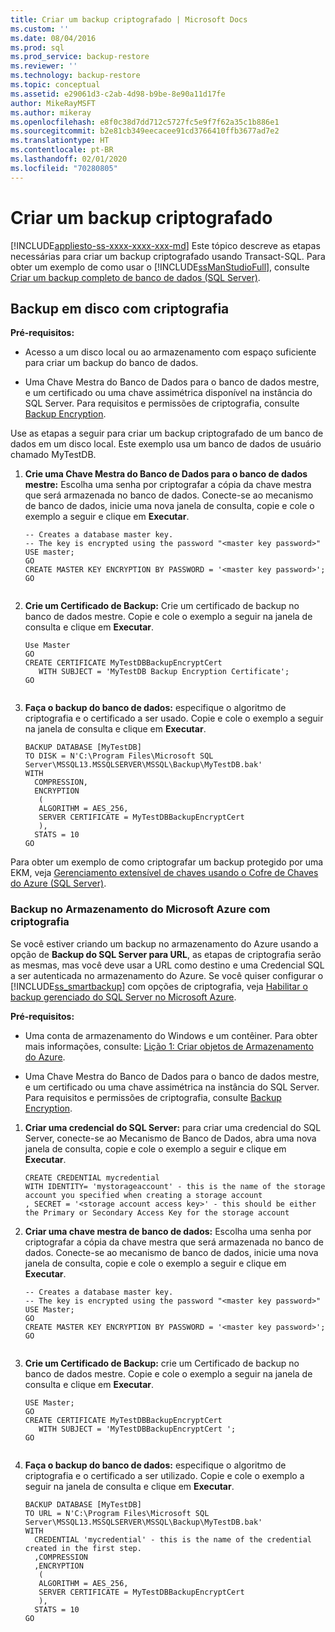 ```yaml
---
title: Criar um backup criptografado | Microsoft Docs
ms.custom: ''
ms.date: 08/04/2016
ms.prod: sql
ms.prod_service: backup-restore
ms.reviewer: ''
ms.technology: backup-restore
ms.topic: conceptual
ms.assetid: e29061d3-c2ab-4d98-b9be-8e90a11d17fe
author: MikeRayMSFT
ms.author: mikeray
ms.openlocfilehash: e8f0c38d7dd712c5727fc5e9f7f62a35c1b886e1
ms.sourcegitcommit: b2e81cb349eecacee91cd3766410ffb3677ad7e2
ms.translationtype: HT
ms.contentlocale: pt-BR
ms.lasthandoff: 02/01/2020
ms.locfileid: "70280805"
---
```

# <a name="create-an-encrypted-backup"></a>Criar um backup criptografado
[!INCLUDE[appliesto-ss-xxxx-xxxx-xxx-md](../../includes/appliesto-ss-xxxx-xxxx-xxx-md.md)]
  Este tópico descreve as etapas necessárias para criar um backup criptografado usando Transact-SQL.  Para obter um exemplo de como usar o [!INCLUDE[ssManStudioFull](../../includes/ssmanstudiofull-md.md)], consulte [Criar um backup completo de banco de dados (SQL Server)](../../relational-databases/backup-restore/create-a-full-database-backup-sql-server.md). 
  
## <a name="backup-to-disk-with-encryption"></a>Backup em disco com criptografia  
 **Pré-requisitos:**  
  
-   Acesso a um disco local ou ao armazenamento com espaço suficiente para criar um backup do banco de dados.  
  
-   Uma Chave Mestra do Banco de Dados para o banco de dados mestre, e um certificado ou uma chave assimétrica disponível na instância do SQL Server. Para requisitos e permissões de criptografia, consulte [Backup Encryption](../../relational-databases/backup-restore/backup-encryption.md).  
  
 Use as etapas a seguir para criar um backup criptografado de um banco de dados em um disco local. Este exemplo usa um banco de dados de usuário chamado MyTestDB.  
  
1.  **Crie uma Chave Mestra do Banco de Dados para o banco de dados mestre:** Escolha uma senha por criptografar a cópia da chave mestra que será armazenada no banco de dados. Conecte-se ao mecanismo de banco de dados, inicie uma nova janela de consulta, copie e cole o exemplo a seguir e clique em **Executar**.  
  
    ```  
    -- Creates a database master key.   
    -- The key is encrypted using the password "<master key password>"  
    USE master;  
    GO  
    CREATE MASTER KEY ENCRYPTION BY PASSWORD = '<master key password>';  
    GO  
  
    ```  
  
2.  **Crie um Certificado de Backup:** Crie um certificado de backup no banco de dados mestre. Copie e cole o exemplo a seguir na janela de consulta e clique em **Executar**.  
  
    ```  
    Use Master  
    GO  
    CREATE CERTIFICATE MyTestDBBackupEncryptCert  
       WITH SUBJECT = 'MyTestDB Backup Encryption Certificate';  
    GO  
  
    ```  
  
3.  **Faça o backup do banco de dados:** especifique o algoritmo de criptografia e o certificado a ser usado. Copie e cole o exemplo a seguir na janela de consulta e clique em **Executar**.  

    ```
    BACKUP DATABASE [MyTestDB]  
    TO DISK = N'C:\Program Files\Microsoft SQL Server\MSSQL13.MSSQLSERVER\MSSQL\Backup\MyTestDB.bak'  
    WITH  
      COMPRESSION,  
      ENCRYPTION   
       (  
       ALGORITHM = AES_256,  
       SERVER CERTIFICATE = MyTestDBBackupEncryptCert  
       ),  
      STATS = 10  
    GO
    ```  
  
 Para obter um exemplo de como criptografar um backup protegido por uma EKM, veja [Gerenciamento extensível de chaves usando o Cofre de Chaves do Azure &#40;SQL Server&#41;](../../relational-databases/security/encryption/extensible-key-management-using-azure-key-vault-sql-server.md).  
  
### <a name="backup-to-azure-storage-with-encryption"></a>Backup no Armazenamento do Microsoft Azure com criptografia  
 Se você estiver criando um backup no armazenamento do Azure usando a opção de **Backup do SQL Server para URL**, as etapas de criptografia serão as mesmas, mas você deve usar a URL como destino e uma Credencial SQL a ser autenticada no armazenamento do Azure. Se você quiser configurar o [!INCLUDE[ss_smartbackup](../../includes/ss-smartbackup-md.md)] com opções de criptografia, veja [Habilitar o backup gerenciado do SQL Server no Microsoft Azure](../../relational-databases/backup-restore/enable-sql-server-managed-backup-to-microsoft-azure.md).  
  
 **Pré-requisitos:**  
  
-   Uma conta de armazenamento do Windows e um contêiner. Para obter mais informações, consulte: [Lição 1: Criar objetos de Armazenamento do Azure](https://msdn.microsoft.com/library/74edd1fd-ab00-46f7-9e29-7ba3f1a446c5).  
  
-   Uma Chave Mestra do Banco de Dados para o banco de dados mestre, e um certificado ou uma chave assimétrica na instância do SQL Server. Para requisitos e permissões de criptografia, consulte [Backup Encryption](../../relational-databases/backup-restore/backup-encryption.md).  
  
1.  **Criar uma credencial do SQL Server:** para criar uma credencial do SQL Server, conecte-se ao Mecanismo de Banco de Dados, abra uma nova janela de consulta, copie e cole o exemplo a seguir e clique em **Executar**.  
  
    ```  
    CREATE CREDENTIAL mycredential   
    WITH IDENTITY= 'mystorageaccount' - this is the name of the storage account you specified when creating a storage account    
    , SECRET = '<storage account access key>' - this should be either the Primary or Secondary Access Key for the storage account  
    ```  
  
2.  **Criar uma chave mestra de banco de dados:** Escolha uma senha por criptografar a cópia da chave mestra que será armazenada no banco de dados. Conecte-se ao mecanismo de banco de dados, inicie uma nova janela de consulta, copie e cole o exemplo a seguir e clique em **Executar**.  
  
    ```  
    -- Creates a database master key.  
    -- The key is encrypted using the password "<master key password>"  
    USE Master;  
    GO  
    CREATE MASTER KEY ENCRYPTION BY PASSWORD = '<master key password>';  
    GO  
  
    ```  
  
3.  **Crie um Certificado de Backup:** crie um Certificado de backup no banco de dados mestre. Copie e cole o exemplo a seguir na janela de consulta e clique em **Executar**.  
  
    ```  
    USE Master;  
    GO  
    CREATE CERTIFICATE MyTestDBBackupEncryptCert  
       WITH SUBJECT = 'MyTestDBBackupEncryptCert ';  
    GO  
  
    ```  
  
4.  **Faça o backup do banco de dados:** especifique o algoritmo de criptografia e o certificado a ser utilizado. Copie e cole o exemplo a seguir na janela de consulta e clique em **Executar**.  
  
    ```  
    BACKUP DATABASE [MyTestDB]  
    TO URL = N'C:\Program Files\Microsoft SQL Server\MSSQL13.MSSQLSERVER\MSSQL\Backup\MyTestDB.bak'  
    WITH  
      CREDENTIAL 'mycredential' - this is the name of the credential created in the first step.  
      ,COMPRESSION  
      ,ENCRYPTION   
       (  
       ALGORITHM = AES_256,  
       SERVER CERTIFICATE = MyTestDBBackupEncryptCert  
       ),  
      STATS = 10  
    GO  
  
    ```  
  
  
